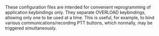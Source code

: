 These configuration files are intended for convenient reprogramming of application keybindings only. They separate OVERLOAD keybindings, allowing only one to be used at a time. This is useful, for example, to bind various communications/recording PTT buttons, which normally, may be triggered simultaneously.


